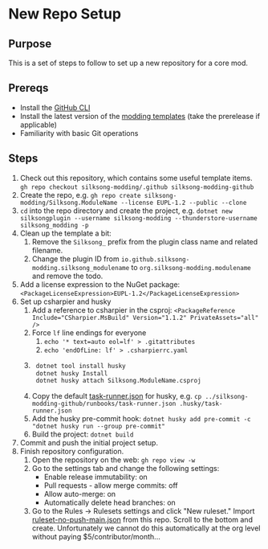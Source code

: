 # New Repo Setup

## Purpose

This is a set of steps to follow to set up a new repository for a core mod.

## Prereqs

- Install the [GitHub CLI](https://cli.github.com/)
- Install the latest version of the [modding templates](https://www.nuget.org/packages/Silksong.Modding.Templates) (take the prerelease if applicable)
- Familiarity with basic Git operations

## Steps

1. Check out this repository, which contains some useful template items. 
    `gh repo checkout silksong-modding/.github silksong-modding-github`
2. Create the repo, e.g. 
    `gh repo create silksong-modding/Silksong.ModuleName --license EUPL-1.2 --public --clone`
3. `cd` into the repo directory and create the project, e.g.
    `dotnet new silksongplugin --username silksong-modding --thunderstore-username silksong_modding -p`
4. Clean up the template a bit:
    1. Remove the `Silksong_` prefix from the plugin class name and related filename. 
    2. Change the plugin ID from `io.github.silksong-modding.silksong_modulename` to
        `org.silksong-modding.modulename` and remove the todo.
5. Add a license expression to the NuGet package: `<PackageLicenseExpression>EUPL-1.2</PackageLicenseExpression>`
6. Set up csharpier and husky
    1. Add a reference to csharpier in the csproj: 
	    `<PackageReference Include="CSharpier.MsBuild" Version="1.1.2" PrivateAssets="all" />`
	2. Force `lf` line endings for everyone
		1. `echo '* text=auto eol=lf' > .gitattributes`
		2. `echo 'endOfLine: lf' > .csharpierrc.yaml`
    3. ```sh
        dotnet tool install husky
        dotnet husky Install
	    dotnet husky attach Silksong.ModuleName.csproj
	    ```
	4. Copy the default [task-runner.json](./task-runner.json) for husky, e.g. 
	    `cp ../silksong-modding-github/runbooks/task-runner.json .husky/task-runner.json`
    5. Add the husky pre-commit hook:
	    `dotnet husky add pre-commit -c "dotnet husky run --group pre-commit"`
	6. Build the project: `dotnet build`
7. Commit and push the initial project setup.
8. Finish repository configuration.
	1. Open the repository on the web: `gh repo view -w`
	2. Go to the settings tab and change the following settings:
		- Enable release immutability: on
		- Pull requests - allow merge commits: off
		- Allow auto-merge: on
		- Automatically delete head branches: on
	3. Go to the Rules -> Rulesets settings and click "New ruleset." Import [ruleset-no-push-main.json](./ruleset-no-push-main.json)
		from this repo. Scroll to the bottom and create. Unfortunately we cannot do this automatically at the org level
		without paying $5/contributor/month...